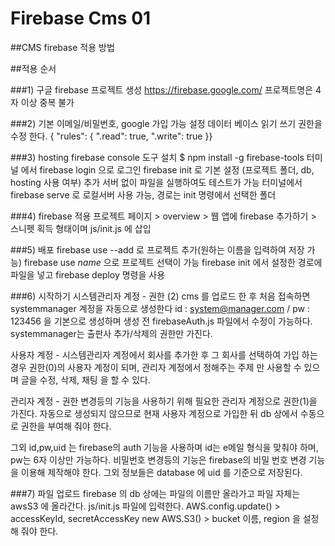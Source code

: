 # Firebase Cms 01

##CMS firebase 적용 방법


##적용 순서

###1) 구글 firebase 프로젝트 생성
https://firebase.google.com/
프로젝트명은 4자 이상 중복 불가

###2) 기본
이메일/비밀번호, google 가입 가능 설정
데이터 베이스 읽기 쓰기 권한을 수정 한다.
{  "rules": { ".read": true, ".write": true }}

###3) hosting 
firebase console 도구 설치
	$ npm install -g firebase-tools
터미널 에서 firebase login 으로 로그인
firebase init 로 기본 설정 (프로젝트 폴더, db, hosting 사용 여부)
추가 서버 없이 파일을 실행하여도 테스트가 가능
터미널에서 firebase serve 로 로컬서버 사용 가능, 경로는 init 명령에서 선택한 폴더

###4) firebase 적용
프로젝트 페이지 > overview > 웹 앱에 firebase 추가하기 > 스니펫 획득
    <script>
      var config = {
        apiKey: "your key",
        authDomain: "your-domain.firebaseapp.com",
        databaseURL: "https://your-domain.firebaseio.com",
        storageBucket: "your-domain.appspot.com",
        messagingSenderId: "0000000"
      };
    </script>
	형태이며 js/init.js 에 삽입

###5) 배포
firebase use --add 로 프로젝트 추가(원하는 이름을 입력하여 저장 가능)
firebase use *name* 으로 프로젝트 선택이 가능
firebase init 에서 설정한 경로에 파일을 넣고 firebase deploy 명령을 사용







###6) 시작하기
시스템관리자 계정 - 권한 (2)
    	 cms 를 업로드 한 후 처음 접속하면 systemmanager 계정을 
   	  자동으로 생성한다 id : system@manager.com / pw : 123456 을 
  	   기본으로 생성하며 생성 전 firebaseAuth.js 파일에서 수정이 가능하다.
   	  systemmanager는 출판사 추가/삭제의 권한만 가진다.

사용자 계정 - 시스템관리자 계정에서 회사를 추가한 후 그 회사를 선택하여
  	   가입 하는 경우 권한(0)의 사용자 계정이 되며, 관리자 계정에서 정해주는 주제
    	 만 사용할 수 있으며 글을 수정, 삭제, 채팅 을 할 수 있다.

관리자 계정 - 권한 변경등의 기능을 사용하기 위해 필요한 관리자 계정으로
    	 권한(1)을 가진다.
    	 자동으로 생성되지 않으므로 현재 사용자 계정으로 가입한 뒤 
   	  db 상에서 수동으로 권한을 부여해 줘야 한다.

그외
    	 id,pw,uid 는 firebase의 auth 기능을 사용하며
   	  id는 e메일 형식을 맞춰야 하며, pw는 6자 이상만 가능하다.
   	  비밀번호 변경등의 기능은 firebase의 비밀 번호 변경 기능을 이용해 제작해야 한다.
    	 그외 정보들은 database 에 uid 를 기준으로 저장된다.

###7) 파일 업로드
firebase 의 db 상에는 파일의 이름만 올라가고 파일 자체는 awsS3 에 올라간다.
js/init.js 파일에 입력한다.
AWS.config.update() > accessKeyId, secretAccessKey 
   	new AWS.S3() > bucket 이름,  region 을 설정해 줘야 한다.
